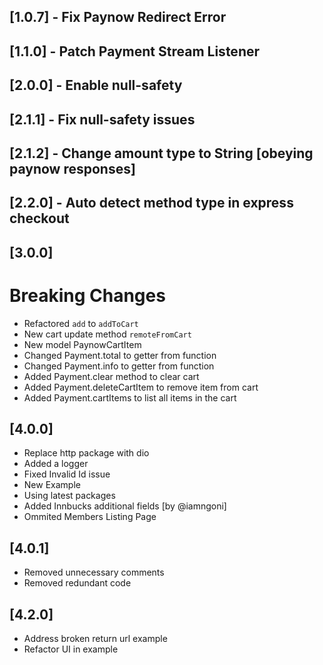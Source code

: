 ## [1.0.7] - Fix Paynow Redirect Error
## [1.1.0] - Patch Payment Stream Listener
## [2.0.0] - Enable null-safety
## [2.1.1] - Fix null-safety issues
## [2.1.2] - Change amount type to String [obeying paynow responses]
## [2.2.0] - Auto detect method type in express checkout
## [3.0.0]
  # Breaking Changes
  - Refactored `add` to `addToCart`
  - New cart update method `remoteFromCart`
  - New model PaynowCartItem
  - Changed Payment.total to getter from function
  - Changed Payment.info to getter from function
  - Added Payment.clear method to clear cart
  - Added Payment.deleteCartItem to remove item from cart
  - Added Payment.cartItems to list all items in the cart
## [4.0.0]
  - Replace http package with dio
  - Added a logger
  - Fixed Invalid Id issue
  - New Example
  - Using latest packages
  - Added Innbucks additional fields [by @iamngoni]
  - Ommited Members Listing Page
## [4.0.1]
  - Removed unnecessary comments
  - Removed redundant code
## [4.2.0]
  - Address broken return url example
  - Refactor UI in example